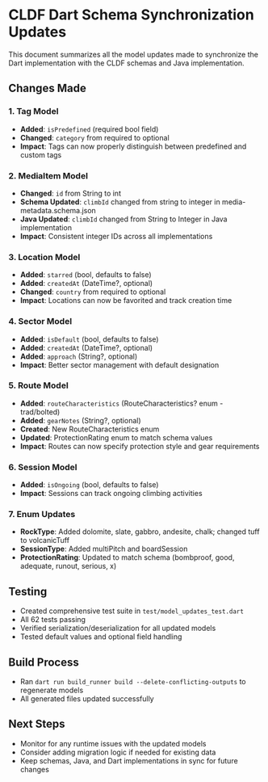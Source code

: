 # CLDF Dart Schema Synchronization Updates

This document summarizes all the model updates made to synchronize the Dart implementation with the CLDF schemas and Java implementation.

## Changes Made

### 1. Tag Model
- **Added**: `isPredefined` (required bool field)
- **Changed**: `category` from required to optional
- **Impact**: Tags can now properly distinguish between predefined and custom tags

### 2. MediaItem Model  
- **Changed**: `id` from String to int
- **Schema Updated**: `climbId` changed from string to integer in media-metadata.schema.json
- **Java Updated**: `climbId` changed from String to Integer in Java implementation
- **Impact**: Consistent integer IDs across all implementations

### 3. Location Model
- **Added**: `starred` (bool, defaults to false)
- **Added**: `createdAt` (DateTime?, optional)
- **Changed**: `country` from required to optional
- **Impact**: Locations can now be favorited and track creation time

### 4. Sector Model
- **Added**: `isDefault` (bool, defaults to false)
- **Added**: `createdAt` (DateTime?, optional)
- **Added**: `approach` (String?, optional)
- **Impact**: Better sector management with default designation

### 5. Route Model
- **Added**: `routeCharacteristics` (RouteCharacteristics? enum - trad/bolted)
- **Added**: `gearNotes` (String?, optional)
- **Created**: New RouteCharacteristics enum
- **Updated**: ProtectionRating enum to match schema values
- **Impact**: Routes can now specify protection style and gear requirements

### 6. Session Model
- **Added**: `isOngoing` (bool, defaults to false)
- **Impact**: Sessions can track ongoing climbing activities

### 7. Enum Updates
- **RockType**: Added dolomite, slate, gabbro, andesite, chalk; changed tuff to volcanicTuff
- **SessionType**: Added multiPitch and boardSession
- **ProtectionRating**: Updated to match schema (bombproof, good, adequate, runout, serious, x)

## Testing
- Created comprehensive test suite in `test/model_updates_test.dart`
- All 62 tests passing
- Verified serialization/deserialization for all updated models
- Tested default values and optional field handling

## Build Process
- Ran `dart run build_runner build --delete-conflicting-outputs` to regenerate models
- All generated files updated successfully

## Next Steps
- Monitor for any runtime issues with the updated models
- Consider adding migration logic if needed for existing data
- Keep schemas, Java, and Dart implementations in sync for future changes